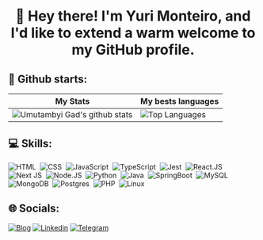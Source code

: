
  <h1 align="center">👋 Hey there! I'm Yuri Monteiro, and I'd like to extend a warm welcome to my GitHub profile.</h1>

## 🌱 Github starts:
<div>
  
| My Stats | My bests languages |
|---------------------|---------------------- |
| ![Umutambyi Gad's github stats](https://github-readme-stats.vercel.app/api?username=YuriMont&show_icons=true&theme=react&include_all_commits=true&count_private=true) | ![Top Languages](https://github-readme-stats.vercel.app/api/top-langs/?username=YuriMont&layout=compact&langs_count=7&theme=react)

  
 
 ## 💻 Skills:
 ![HTML](https://img.shields.io/badge/HTML5-E34F26?style=for-the-badge&logo=html5&logoColor=white)&nbsp;
 ![CSS](https://img.shields.io/badge/CSS3-1572B6?style=for-the-badge&logo=css3&logoColor=white)&nbsp;
 ![JavaScript](https://img.shields.io/badge/JavaScript-323330?style=for-the-badge&logo=javascript&logoColor=F7DF1E)&nbsp;
 ![TypeScript](https://img.shields.io/badge/TypeScript-007ACC?style=for-the-badge&logo=typescript&logoColor=white)&nbsp;
 ![Jest](https://img.shields.io/badge/-jest-%23C21325?style=for-the-badge&logo=jest&logoColor=white)&nbsp;
 ![React.JS](https://img.shields.io/badge/React-20232A?style=for-the-badge&logo=react&logoColor=61DAFB)&nbsp;
 ![Next JS](https://img.shields.io/badge/Next-black?style=for-the-badge&logo=next.js&logoColor=white)&nbsp;
 ![Node.JS](https://img.shields.io/badge/Node.js-43853D?style=for-the-badge&logo=node.js&logoColor=white)&nbsp;
 ![Python](https://img.shields.io/badge/Python-14354C?style=for-the-badge&logo=python&logoColor=white)&nbsp;
 ![Java](https://img.shields.io/badge/java-%23ED8B00.svg?style=for-the-badge&logo=openjdk&logoColor=white)&nbsp;
 ![SpringBoot](https://img.shields.io/badge/Spring-6DB33F?style=for-the-badge&logo=spring&logoColor=white)&nbsp;
 ![MySQL](https://img.shields.io/badge/MySQL-00000F?style=for-the-badge&logo=mysql&logoColor=white)&nbsp;
 ![MongoDB](https://img.shields.io/badge/MongoDB-%234ea94b.svg?style=for-the-badge&logo=mongodb&logoColor=white)&nbsp;
 ![Postgres](https://img.shields.io/badge/postgres-%23316192.svg?style=for-the-badge&logo=postgresql&logoColor=white)&nbsp;
 ![PHP](https://img.shields.io/badge/PHP-777BB4?style=for-the-badge&logo=php&logoColor=white)&nbsp;
 ![Linux](https://img.shields.io/badge/Linux-E34F26?style=for-the-badge&logo=linux&logoColor=black)&nbsp;
 
 ## 🌐 Socials:
 [![Blog](https://img.shields.io/website?label=yuri-monteiro.vercel.app&style=for-the-badge&url=https://sujeitoprogramador.com/)](https://yuri-monteiro-portfolio.vercel.app/)
[![Linkedin](https://img.shields.io/badge/LinkedIn-0077B5?style=for-the-badge&logo=linkedin&logoColor=white)](https://www.linkedin.com/in/yuri-monteiro-5b6b48205/)
[![Telegram](https://img.shields.io/badge/Telegram-2CA5E0?style=for-the-badge&logo=telegram&logoColor=white)](https://t.me/yuri_monteiro1043)



